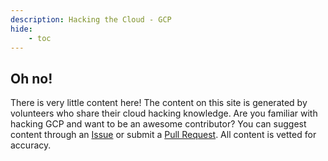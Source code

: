 ```yaml
---
description: Hacking the Cloud - GCP
hide:
    - toc
---
```

## Oh no!
There is very little content here! The content on this site is generated by volunteers who share their cloud hacking knowledge. Are you familiar with hacking GCP and want to be an awesome contributor? You can suggest content through an [Issue](https://github.com/Hacking-the-Cloud/hackingthe.cloud/issues) or submit a [Pull Request](https://github.com/Hacking-the-Cloud/hackingthe.cloud/pulls). All content is vetted for accuracy.
